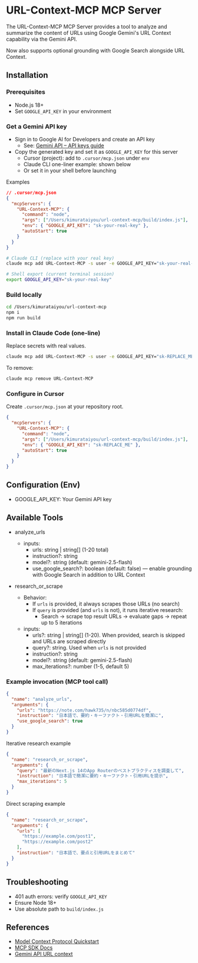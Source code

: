 # URL-Context-MCP MCP Server

The URL-Context-MCP MCP Server provides a tool to analyze and summarize the content of URLs using Google Gemini's URL Context capability via the Gemini API.

Now also supports optional grounding with Google Search alongside URL Context.

## Installation

### Prerequisites
- Node.js 18+
- Set `GOOGLE_API_KEY` in your environment

### Get a Gemini API key
- Sign in to Google AI for Developers and create an API key
  - See: [Gemini API – API keys guide](https://ai.google.dev/gemini-api/docs/api-key)
- Copy the generated key and set it as `GOOGLE_API_KEY` for this server
  - Cursor (project): add to `.cursor/mcp.json` under `env`
  - Claude CLI one-liner example: shown below
  - Or set it in your shell before launching

Examples
```json
// .cursor/mcp.json
{
  "mcpServers": {
    "URL-Context-MCP": {
      "command": "node",
      "args": ["/Users/kimurataiyou/url-context-mcp/build/index.js"],
      "env": { "GOOGLE_API_KEY": "sk-your-real-key" },
      "autoStart": true
    }
  }
}
```

```bash
# Claude CLI (replace with your real key)
claude mcp add URL-Context-MCP -s user -e GOOGLE_API_KEY="sk-your-real-key" -- $(which node) /Users/kimurataiyou/url-context-mcp/build/index.js
```

```bash
# Shell export (current terminal session)
export GOOGLE_API_KEY="sk-your-real-key"
```

### Build locally
```bash
cd /Users/kimurataiyou/url-context-mcp
npm i
npm run build
```

### Install in Claude Code (one-line)
Replace secrets with real values.
```bash
claude mcp add URL-Context-MCP -s user -e GOOGLE_API_KEY="sk-REPLACE_ME" -- $(which node) /Users/kimurataiyou/url-context-mcp/build/index.js
```
To remove:
```bash
claude mcp remove URL-Context-MCP
```

### Configure in Cursor
Create `.cursor/mcp.json` at your repository root.
```json
{
  "mcpServers": {
    "URL-Context-MCP": {
      "command": "node",
      "args": ["/Users/kimurataiyou/url-context-mcp/build/index.js"],
      "env": { "GOOGLE_API_KEY": "sk-REPLACE_ME" },
      "autoStart": true
    }
  }
}
```

## Configuration (Env)
- GOOGLE_API_KEY: Your Gemini API key

## Available Tools
- analyze_urls
  - inputs:
    - urls: string | string[] (1-20 total)
    - instruction?: string
    - model?: string (default: gemini-2.5-flash)
    - use_google_search?: boolean (default: false) — enable grounding with Google Search in addition to URL Context

- research_or_scrape
  - Behavior:
    - If `urls` is provided, it always scrapes those URLs (no search)
    - If `query` is provided (and `urls` is not), it runs iterative research:
      - Search → scrape top result URLs → evaluate gaps → repeat up to 5 iterations
  - inputs:
    - urls?: string | string[] (1-20). When provided, search is skipped and URLs are scraped directly
    - query?: string. Used when `urls` is not provided
    - instruction?: string
    - model?: string (default: gemini-2.5-flash)
    - max_iterations?: number (1-5, default 5)

### Example invocation (MCP tool call)

```json
{
  "name": "analyze_urls",
  "arguments": {
    "urls": "https://note.com/hawk735/n/nbc585d0774df",
    "instruction": "日本語で、要約・キーファクト・引用URLを簡潔に",
    "use_google_search": true
  }
}
```

Iterative research example
```json
{
  "name": "research_or_scrape",
  "arguments": {
    "query": "最新のNext.js 14のApp Routerのベストプラクティスを調査して",
    "instruction": "日本語で簡潔に要約・キーファクト・引用URLを提示",
    "max_iterations": 5
  }
}
```

Direct scraping example
```json
{
  "name": "research_or_scrape",
  "arguments": {
    "urls": [
      "https://example.com/post1",
      "https://example.com/post2"
    ],
    "instruction": "日本語で、要点と引用URLをまとめて"
  }
}
```

## Troubleshooting
- 401 auth errors: verify `GOOGLE_API_KEY`
- Ensure Node 18+
- Use absolute path to `build/index.js`

## References
- [Model Context Protocol Quickstart](https://modelcontextprotocol.io/quickstart/server)
- [MCP SDK Docs](https://modelcontextprotocol.io/docs/sdk)
- [Gemini API URL context](https://ai.google.dev/gemini-api/docs/url-context)
